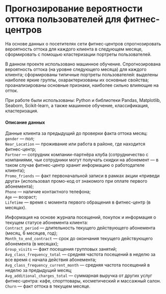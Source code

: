 # Прогнозирование вероятности оттока пользователей для фитнес-центров


На основе данных о посетителях сети фитнес-центров спрогнозировать вероятность оттока для каждого клиента в следующем месяце, сформировать с помощью кластеризации портреты пользователей.

В данном проекте использовано машинное обучение. Спрогнозирована вероятность
оттока (на уровне следующего месяца) для каждого клиента; сформированы типичные
портреты пользователей: выделены наиболее яркие группы, охарактеризованы их
основные свойства; проанализированы основные признаки, наиболее сильно влияющие
на отток.

При работе были использованы: Python и библиотеки Pandas, Matplotlib, Seaborn, Scikit-learn, а также машинное обучение, классификация, кластеризация.  


#### Описание данных  

Данные клиента за предыдущий до проверки факта оттока месяц:  
`gender` — пол;  
`Near_Location` — проживание или работа в районе, где находится фитнес-центр;  
`Partner` — сотрудник компании-партнёра клуба (сотрудничество с компаниями, чьи сотрудники могут получать скидки на абонемент — в таком случае фитнес-центр хранит информацию о работодателе клиента);  
`Promo_friends` — факт первоначальной записи в рамках акции «приведи друга» (использовал промо-код от знакомого при оплате первого абонемента);  
`Phone` — наличие контактного телефона;  
`Age` — возраст;  
`Lifetime` — время с момента первого обращения в фитнес-центр (в месяцах).  

Информация на основе журнала посещений, покупок и информация о текущем статусе абонемента клиента:  
`Contract_period` — длительность текущего действующего абонемента (месяц, 6 месяцев, год);  
`Month_to_end_contract` — срок до окончания текущего действующего абонемента (в месяцах);  
`Group_visits` — факт посещения групповых занятий;  
`Avg_class_frequency_total` — средняя частота посещений в неделю за все время с начала действия абонемента;   
`Avg_class_frequency_current_month` — средняя частота посещений в неделю за предыдущий месяц;  
`Avg_additional_charges_total` — суммарная выручка от других услуг фитнес-центра: кафе, спорттовары, косметический и массажный салон.  
`Churn` — факт оттока в текущем месяце.  
